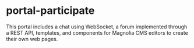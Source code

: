 # portal-participate
This portal includes a chat using WebSocket, a forum implemented through a REST API, templates, and components for Magnolia CMS editors to create their own web pages.
